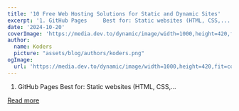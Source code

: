 ```yaml
---
title: '10 Free Web Hosting Solutions for Static and Dynamic Sites'
excerpt: '1. GitHub Pages     Best for: Static websites (HTML, CSS,...'
date: '2024-10-20'
coverImage: 'https://media.dev.to/dynamic/image/width=1000,height=420,fit=cover,gravity=auto,format=auto/https%3A%2F%2Fdev-to-uploads.s3.amazonaws.com%2Fuploads%2Farticles%2F738m7s0d69xhifqccp6a.png'
author:
  name: Koders
  picture: "assets/blog/authors/koders.png"
ogImage:
  url: 'https://media.dev.to/dynamic/image/width=1000,height=420,fit=cover,gravity=auto,format=auto/https%3A%2F%2Fdev-to-uploads.s3.amazonaws.com%2Fuploads%2Farticles%2F738m7s0d69xhifqccp6a.png'
---
```


1. GitHub Pages     Best for: Static websites (HTML, CSS,...

[Read more](https://dev.to/anticoder03/10-free-web-hosting-solutions-for-static-and-dynamic-sites-48g1)
